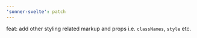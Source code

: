 ```yaml
---
'sonner-svelte': patch
---
```


feat: add other styling related markup and props i.e. `classNames`, `style` etc.
